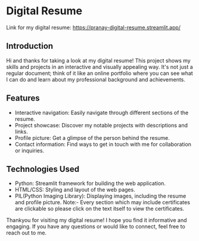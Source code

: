 # Digital Resume
Link for my digital resume: https://pranay-digital-resume.streamlit.app/

## Introduction
Hi and thanks for taking a look at my digital resume! This project shows my skills and projects in an interactive and visually appealing way.
It's not just a regular document; think of it like an online portfolio where you can see what I can do and learn about my professional background and achievements.

## Features
- Interactive navigation: Easily navigate through different sections of the resume.
- Project showcase: Discover my notable projects with descriptions and links.
- Profile picture: Get a glimpse of the person behind the resume.
- Contact information: Find ways to get in touch with me for collaboration or inquiries.

## Technologies Used
- Python: Streamlit framework for building the web application.
- HTML/CSS: Styling and layout of the web pages.
- PIL(Python Imaging Library): Displaying images, including the resume and profile picture.
Note:- Every section which may include certificates are clickable so please click on the text itself to view the certificates.

Thankyou for visiting my digital resume! I hope you find it informative and engaging. If you have any questions or would like to connect, feel free to reach out to me.

